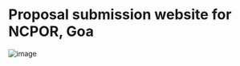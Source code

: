 # Proposal submission website for NCPOR, Goa
![image](https://github.com/Saphereye/adarsh_ncpor_site/assets/59739923/0a867176-dbde-4d45-a343-6c4fe836f2f6)
